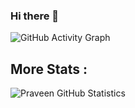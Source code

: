 ### Hi there 👋


![GitHub Activity Graph](https://activity-graph.herokuapp.com/graph?username=ItzSHIV&theme=xcode)

## More Stats :
![Praveen GitHub Statistics](https://github-readme-stats.vercel.app/api?username=ItzSHIV&show_icons=true)
<!-- ![Top Languages](https://github-readme-stats.vercel.app/api/top-langs/?username=ItzSHIV) -->
